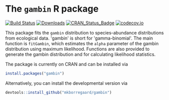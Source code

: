 
<!-- README.md is generated from README.Rmd. Please edit that file -->
The `gambin` R package
======================

[![Build Status](https://travis-ci.org/mkborregaard/gambin.svg?branch=master)](https://travis-ci.org/mkborregaard/gambin) [![Downloads](http://cranlogs.r-pkg.org/badges/gambin?color=brightgreen)](https://cran.r-project.org/package=gambin) [![CRAN\_Status\_Badge](http://www.r-pkg.org/badges/version/gambin)](https://cran.r-project.org/package=gambin) [![codecov.io](https://codecov.io/github/mkborregaard/gambin/coverage.svg?branch=master)](https://codecov.io/github/mkborregaard/gambin?branch=master)

This package fits the `gambin` distribution to species-abundance distributions from ecological data. 'gambin' is short for 'gamma-binomial'. The main function is `fitGambin`, which estimates the `alpha` parameter of the gambin distribution using maximum likelihood. Functions are also provided to generate the gambin distribution and for calculating likelihood statistics.

The package is currently on CRAN and can be installed via

``` r
install.packages("gambin")
```

Alternatively, you can install the developmental version via

``` r
devtools::install_github("mkborregaard/gambin")
```
